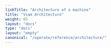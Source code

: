 ```yaml
---
linkTitle: "Architecture of a machine"
title: "Viam Architecture"
weight: 65
layout: "docs"
type: "docs"
layout: "empty"
canonical: "/operate/reference/architecture/"
---
```

